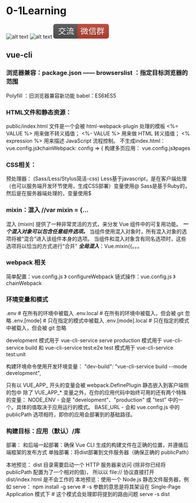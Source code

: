 # 0-1Learning

![alt text](../static/common/svg/luoxiaosheng.svg "公众号")
![alt text](../static/common/svg/luoxiaosheng_learning.svg "学习")
![alt text](../static/common/svg/luoxiaosheng_wechat.svg "微信")


## vue-cli

### 浏览器兼容：package.json —— browserslist ：指定目标浏览器的范围
Polyfill ：旧浏览器兼容新功能	babel：ES6》ES5

### HTML文件和静态资源：
public/index.html 文件是一个会被 html-webpack-plugin 处理的模板
<%= VALUE %> 用来做不转义插值；
<%- VALUE %> 用来做 HTML 转义插值；
<% expression %> 用来描述 JavaScript 流程控制。
不生成index.html： vue.config.js》chainWebpack: config => {
构建多页应用： vue.config.js》pages

### CSS相关：
预处理器： (Sass/Less/Stylus简洁-css)
Less基于javascript，是在客户端处理（也可以服务端开发环节使用，生成CSS部署）变量使用@
Sass是基于Ruby的，然后是在服务器端处理的，变量使用$

### mixin：混入	//var mixin = {...
混入 (mixin) 提供了一种非常灵活的方式，来分发 Vue 组件中的可复用功能。
***一个混入对象可以包含任意组件选项。***
当组件使用混入对象时，所有混入对象的选项将被“混合”进入该组件本身的选项。
当组件和混入对象含有同名选项时，这些选项将以恰当的方式进行“合并”
***全局混入***：Vue.mixin({。。。

### webpack 相关
简单配置：vue.config.js 》 configureWebpack
链式操作：vue.config.js 》 chainWebpack

### 环境变量和模式
.env                # 在所有的环境中被载入
.env.local          # 在所有的环境中被载入，但会被 git 忽略
.env.[mode]         # 只在指定的模式中被载入
.env.[mode].local   # 只在指定的模式中被载入，但会被 git 忽略

development 模式用于 vue-cli-service serve
production 模式用于 vue-cli-service build 和 vue-cli-service test:e2e
test 模式用于 vue-cli-service test:unit

构建环境命令使用开发环境变量：
"dev-build": "vue-cli-service build --mode development",

只有以 VUE_APP_ 开头的变量会被 webpack.DefinePlugin 静态嵌入到客户端侧的包中
除了 VUE_APP_* 变量之外，在你的应用代码中始终可用的还有两个特殊的变量：
NODE_ENV - 会是 "development"、"production" 或 "test" 中的一个。具体的值取决于应用运行的模式。
BASE_URL - 会和 vue.config.js 中的 publicPath 选项相符，即你的应用会部署到的基础路径。


### 构建目标：应用（默认）/库

部署：
和后端一起部署：确保 Vue CLI 生成的构建文件在正确的位置，并遵循后端框架的发布方式
单独部署：将dist部署到文件服务器（确保正确的 publicPath）

本地预览：
dist 目录需要启动一个 HTTP 服务器来访问 
(除非你已经将 publicPath 配置为了一个相对的值)，
所以以 file:// 协议直接打开 dist/index.html 是不会工作的
本地预览：使用一个 Node.js 静态文件服务器，例如 serve：
npm install -g serve
\# -s 参数的意思是将其架设在 Single-Page Application 模式下
\# 这个模式会处理即将提到的路由问题
serve -s dist

